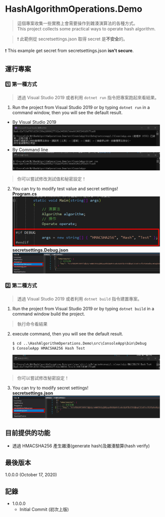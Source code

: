 # HashAlgorithmOperations.Demo
> 這個專案收集一些實務上會需要操作到雜湊演算法的各種方式。  
> This project collects some practical ways to operate hash algorithm.

> :exclamation: 此範例從 secretsettings.json 取得 secret 是**不安全**的。  

:exclamation: This example get secret from secretsettings.json **isn't secure**.  

## 運行專案
### :one: 第一種方式
> 透過 Visual Studio 2019 或者利用 `dotnet run` 指令把專案跑起來看結果。  
1. Run the project from Visual Studio 2019 or by typing `dotnet run` in a command window, then you will see the default result.  
* By Visual Studio 2019
![Image](img/result-1.jpg)
* By Command line
![Image](img/result-2.jpg)
> 你可以嘗試修改測試值和秘密設定！  
2. You can try to modify test value and secret settings!  
**Program.cs**
![Image](img/setting-1.jpg)
**secretsettings.Debug.json**
![Image](img/setting-2.jpg)

### :two: 第二種方式
> 透過 Visual Studio 2019 或者利用 `dotnet build` 指令建置專案。
1. Run the project from Visual Studio 2019 or by typing `dotnet build` in a command window build the project.
> 執行命令看結果
2. execute command, then you will see the default result.
    ```
    $ cd ..\HashAlgorithmOperations.Demo\src\ConsoleApp\bin\Debug
    $ ConsoleApp HMACSHA256 Hash Test 
    ```
    ![Image](img/result-3.jpg)
> 你可以嘗試修改秘密設定！
3. You can try to modify secret settings!  
    **secretsettings.json**
    ![Image](img/setting-3.jpg)

## 目前提供的功能
* 透過 HMACSHA256 產生雜湊(generate hash)及雜湊驗算(hash verify)

## 最後版本
1.0.0.0 (October 17, 2020)

## 記錄
* 1.0.0.0
  * Initial Commit (初次上版)